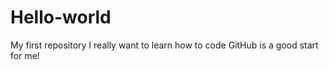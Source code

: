 # Hello-world
My first repository
I really want to learn how to code
GitHub is a good start for me!
